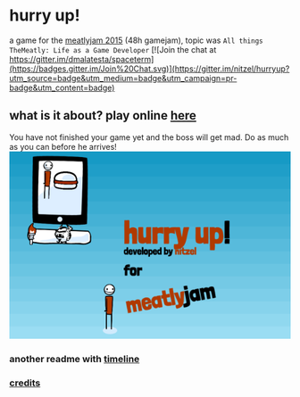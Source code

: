 # hurry up!
a game for the [meatlyjam 2015](http://www.meatlyjam.com/) (48h gamejam), topic was `All things TheMeatly:
Life as a Game Developer`
[![Join the chat at https://gitter.im/dmalatesta/spaceterm](https://badges.gitter.im/Join%20Chat.svg)](https://gitter.im/nitzel/hurryup?utm_source=badge&utm_medium=badge&utm_campaign=pr-badge&utm_content=badge)
## what is it about? play online [here](http://nitzel.github.io/hurryup)
You have not finished your game yet and the boss will get mad. Do as much as you can before he arrives!
![screenshot](meatly/screen.png)

### another readme with [timeline](meatly/readme.md)
### [credits](meatly/credits.md)
